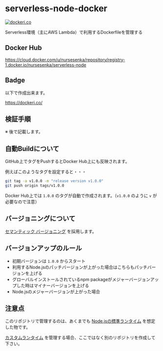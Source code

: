 # serverless-node-docker
[![dockeri.co](https://dockeri.co/image/nursesenka/serverless-node)](https://hub.docker.com/r/nursesenka/serverless-node)

Serverless環境（主にAWS Lambda）で利用するDockerfileを管理する

## Docker Hub

https://cloud.docker.com/u/nursesenka/repository/registry-1.docker.io/nursesenka/serverless-node

## Badge
以下で作成出来ます。

https://dockeri.co/

## 検証手順

※ 後で記載します。

## 自動Buildについて

GitHub上でタグをPushするとDocker Hub上にも反映されます。

例えばこのようなタグを設定すると・・・

```bash
git tag -a v1.0.0 -m "release version v1.0.0"
git push origin tags/v1.0.0
```

Docker Hub上では `1.0.0` のタグが自動で作成されます。（`v1.0.0` のように `v` が必要なので注意）

## バージョニングについて

[セマンティック バージョニング](https://semver.org/lang/ja/) を採用します。

## バージョンアップのルール

- 初期バージョンは `1.0.0` からスタート
- 利用するNode.jsのパッチバージョンが上がった場合はこちらもパッチバージョンを上げる
- グローバルインストールされているnpm packageがメジャーバージョンアップした時はマイナーバージョンを上げる
- Node.jsのメジャーバージョンが上がった場合

## 注意点

このリポジトリで管理するのは、あくまでも [Node.jsの標準ランタイム](https://docs.aws.amazon.com/ja_jp/lambda/latest/dg/lambda-runtimes.html) を想定した物です。

[カスタムランタイム](https://docs.aws.amazon.com/ja_jp/lambda/latest/dg/runtimes-custom.html) を管理する場合、ここではなく別のリポジトリを作成して下さい。
